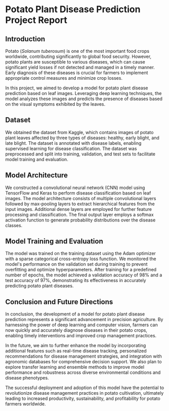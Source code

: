 # Potato Plant Disease Prediction Project Report

## Introduction
Potato (*Solanum tuberosum*) is one of the most important food crops worldwide, contributing significantly to global food security. However, potato plants are susceptible to various diseases, which can cause significant yield losses if not detected and managed in a timely manner. Early diagnosis of these diseases is crucial for farmers to implement appropriate control measures and minimize crop losses.

In this project, we aimed to develop a model for potato plant disease prediction based on leaf images. Leveraging deep learning techniques, the model analyzes these images and predicts the presence of diseases based on the visual symptoms exhibited by the leaves.

## Dataset
We obtained the dataset from Kaggle, which contains images of potato plant leaves affected by three types of diseases: healthy, early blight, and late blight. The dataset is annotated with disease labels, enabling supervised learning for disease classification. The dataset was preprocessed and split into training, validation, and test sets to facilitate model training and evaluation.

## Model Architecture
We constructed a convolutional neural network (CNN) model using TensorFlow and Keras to perform disease classification based on leaf images. The model architecture consists of multiple convolutional layers followed by max-pooling layers to extract hierarchical features from the input images. Additional dense layers are employed for further feature processing and classification. The final output layer employs a softmax activation function to generate probability distributions over the disease classes.

## Model Training and Evaluation
The model was trained on the training dataset using the Adam optimizer with a sparse categorical cross-entropy loss function. We monitored the model's performance on the validation set during training to prevent overfitting and optimize hyperparameters. After training for a predefined number of epochs, the model achieved a validation accuracy of 98% and a test accuracy of 97%, demonstrating its effectiveness in accurately predicting potato plant diseases.

## Conclusion and Future Directions
In conclusion, the development of a model for potato plant disease prediction represents a significant advancement in precision agriculture. By harnessing the power of deep learning and computer vision, farmers can now quickly and accurately diagnose diseases in their potato crops, enabling timely interventions and improved crop management practices.

In the future, we aim to further enhance the model by incorporating additional features such as real-time disease tracking, personalized recommendations for disease management strategies, and integration with agronomic databases for comprehensive decision support. We also plan to explore transfer learning and ensemble methods to improve model performance and robustness across diverse environmental conditions and disease phenotypes.

The successful deployment and adoption of this model have the potential to revolutionize disease management practices in potato cultivation, ultimately leading to increased productivity, sustainability, and profitability for potato farmers worldwide.

